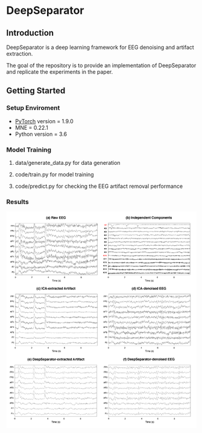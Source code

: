 # DeepSeparator


## Introduction

DeepSeparator is a deep learning framework for EEG denoising and artifact extraction.


The goal of the repository is to provide an implementation of DeepSeparator and replicate the experiments in the paper.


 ## Getting Started

### Setup Enviroment


* [PyTorch](http://pytorch.org/) version = 1.9.0
* MNE = 0.22.1
* Python version = 3.6



### Model Training

1. data/generate_data.py for data generation

2. code/train.py for model training

3. code/predict.py for checking the EEG artifact removal performance


### Results

![image](result/EEG_time_course_test.png)
